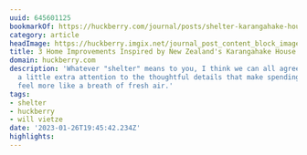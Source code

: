 ```yaml
---
uuid: 645601125
bookmarkOf: https://huckberry.com/journal/posts/shelter-karangahake-house
category: article
headImage: https://huckberry.imgix.net/journal_post_content_block_images/000/000/802/images/original/KarangahakeHouse_OutdoorRoomToEast_hero.jpg
title: 3 Home Improvements Inspired by New Zealand's Karangahake House
domain: huckberry.com
description: 'Whatever "shelter" means to you, I think we can all agree: we''re paying
  a little extra attention to the thoughtful details that make spending time at home
  feel more like a breath of fresh air.'
tags:
- shelter
- huckberry
- will vietze
date: '2023-01-26T19:45:42.234Z'
highlights:
---
```



